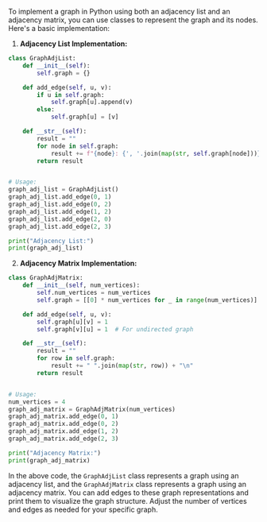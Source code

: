 To implement a graph in Python using both an adjacency list and an adjacency matrix, you can use classes to represent the graph and its nodes. Here's a basic implementation:

1. **Adjacency List Implementation:**

```python
class GraphAdjList:
    def __init__(self):
        self.graph = {}

    def add_edge(self, u, v):
        if u in self.graph:
            self.graph[u].append(v)
        else:
            self.graph[u] = [v]

    def __str__(self):
        result = ""
        for node in self.graph:
            result += f"{node}: {', '.join(map(str, self.graph[node]))}\n"
        return result


# Usage:
graph_adj_list = GraphAdjList()
graph_adj_list.add_edge(0, 1)
graph_adj_list.add_edge(0, 2)
graph_adj_list.add_edge(1, 2)
graph_adj_list.add_edge(2, 0)
graph_adj_list.add_edge(2, 3)

print("Adjacency List:")
print(graph_adj_list)
```

2. **Adjacency Matrix Implementation:**

```python
class GraphAdjMatrix:
    def __init__(self, num_vertices):
        self.num_vertices = num_vertices
        self.graph = [[0] * num_vertices for _ in range(num_vertices)]

    def add_edge(self, u, v):
        self.graph[u][v] = 1
        self.graph[v][u] = 1  # For undirected graph

    def __str__(self):
        result = ""
        for row in self.graph:
            result += " ".join(map(str, row)) + "\n"
        return result


# Usage:
num_vertices = 4
graph_adj_matrix = GraphAdjMatrix(num_vertices)
graph_adj_matrix.add_edge(0, 1)
graph_adj_matrix.add_edge(0, 2)
graph_adj_matrix.add_edge(1, 2)
graph_adj_matrix.add_edge(2, 3)

print("Adjacency Matrix:")
print(graph_adj_matrix)
```

In the above code, the `GraphAdjList` class represents a graph using an adjacency list, and the `GraphAdjMatrix` class represents a graph using an adjacency matrix. You can add edges to these graph representations and print them to visualize the graph structure. Adjust the number of vertices and edges as needed for your specific graph.
